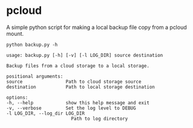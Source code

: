 # pcloud

A simple python script for making a local backup file copy from
a pcloud mount.


    python backup.py -h

    usage: backup.py [-h] [-v] [-l LOG_DIR] source destination

    Backup files from a cloud storage to a local storage.

    positional arguments:
    source                Path to cloud storage source
    destination           Path to local storage destination

    options:
    -h, --help            show this help message and exit
    -v, --verbose         Set the log level to DEBUG
    -l LOG_DIR, --log_dir LOG_DIR
                            Path to log directory
